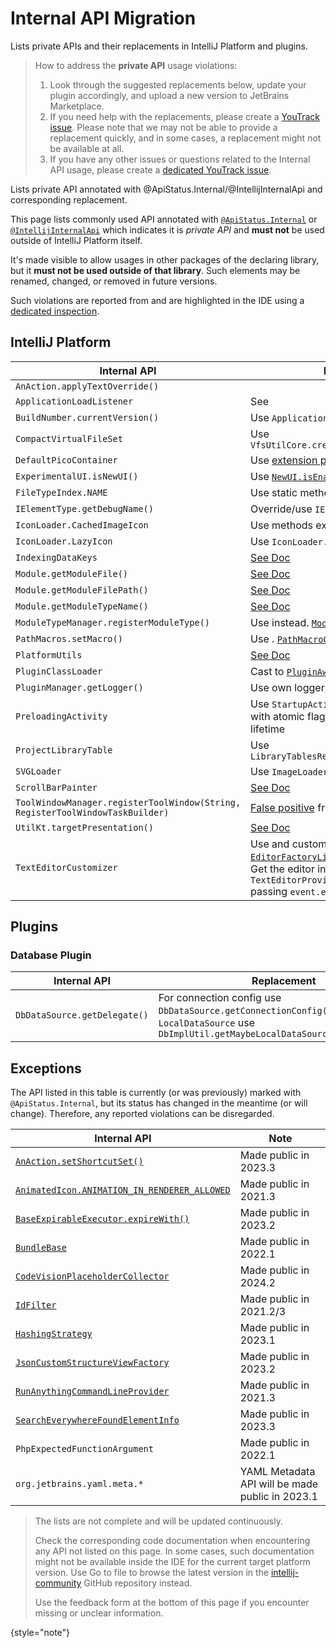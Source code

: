 <!-- Copyright 2000-2025 JetBrains s.r.o. and other contributors. Use of this source code is governed by the Apache 2.0 license that can be found in the LICENSE file. -->

# Internal API Migration

<web-summary>
Lists private APIs and their replacements in IntelliJ Platform and plugins.
</web-summary>

<snippet id="tldr">

> How to address the **private API** usage violations:
> 1. Look through the suggested replacements below, update your plugin accordingly, and upload a new version to JetBrains Marketplace.
> 2. If you need help with the replacements, please create a [YouTrack issue](https://youtrack.jetbrains.com/newIssue?project=MP&c=visible+to+jetbrains-team&c=add+Board+MP+Board+%28by+User+Story%29+No+sprint+mp&c=add+Board+MP+Board+%28by+tasks%29+No+sprint+mp&c=add+Board+MP+Board+%28by+subsystem%29+No+sprint+mp&c=add+Board+MP+Board+%28by+Assignee%29+No+sprint+mp&c=add+Board+MP+Board+-Subsystem+%26+estimates+No+sprint+mp&c=add+Board+MP+Board+%28by+estimates%29+No+sprint+mp&c=add+Board+MP+Board+%28by+Q+and+state+and+direction&c=add+Board+MP+Board+%28by+directions%29&c=add+Board+MP+Board+%28by+Q+and+state+and+goals%29&c=add+Board+MP+Board+%28by+subsystem%29&c=Subsystem+Plugin+Verifier&c=Assignee+robert.novotny).
>   Please note that we may not be able to provide a replacement quickly, and in some cases, a replacement might not be available at all.
> 3. If you have any other issues or questions related to the Internal API usage, please create a [dedicated YouTrack issue](https://youtrack.jetbrains.com/newIssue?project=MP&c=visible%20to%20jetbrains-team&c=add%20Board%20MP%20Board%20%28by%20User%20Story%29%20No%20sprint%20mp&c=add%20Board%20MP%20Board%20%28by%20tasks%29%20No%20sprint%20mp&c=add%20Board%20MP%20Board%20%28by%20subsystem%29%20No%20sprint%20mp&c=add%20Board%20MP%20Board%20%28by%20Assignee%29%20No%20sprint%20mp&c=add%20Board%20MP%20Board%20-Subsystem%20%26%20estimates%20No%20sprint%20mp&c=add%20Board%20MP%20Board%20%28by%20estimates%29%20No%20sprint%20mp&c=add%20Board%20MP%20Board%20%28by%20Q%20and%20state%20and%20direction&c=add%20Board%20MP%20Board%20%28by%20directions%29&c=add%20Board%20MP%20Board%20%28by%20Q%20and%20state%20and%20goals%29&c=add%20Board%20MP%20Board%20%28by%20subsystem%29&c=Subsystem%20Plugin%20Verifier&c=Assignee%20robert.novotny).
>

</snippet>


<link-summary>Lists private API annotated with @ApiStatus.Internal/@IntellijInternalApi and corresponding replacement.</link-summary>

This page lists commonly used API annotated with [`@ApiStatus.Internal`](%gh-java-annotations%/common/src/main/java/org/jetbrains/annotations/ApiStatus.java)
or [`@IntellijInternalApi`](%gh-ic%/platform/util/src/com/intellij/openapi/util/IntellijInternalApi.kt)
which indicates it is _private API_ and **must not** be used outside of IntelliJ Platform itself.

It's made visible to allow usages in other packages of the declaring library, but it **must not be used outside of that library**. Such elements may be renamed, changed, or removed in future versions.


Such violations are reported from [](verifying_plugin_compatibility.md#plugin-verifier) and are highlighted in the IDE using a [dedicated inspection](verifying_plugin_compatibility.md#ide-support).


## IntelliJ Platform

| Internal API                                                                  | Replacement                                                                                                                                                                                                                                                                                                                                                                                |
|-------------------------------------------------------------------------------|--------------------------------------------------------------------------------------------------------------------------------------------------------------------------------------------------------------------------------------------------------------------------------------------------------------------------------------------------------------------------------------------|
| `AnAction.applyTextOverride()`                                                | [](plugin_configuration_file.md#idea-plugin__actions__action__override-text)                                                                                                                                                                                                                                                                                                               |
| `ApplicationLoadListener`                                                     | See [](plugin_components.md#application-startup)                                                                                                                                                                                                                                                                                                                                           |
| `BuildNumber.currentVersion()`                                                | Use `ApplicationInfo.getBuild()`                                                                                                                                                                                                                                                                                                                                                           |
| `CompactVirtualFileSet`                                                       | Use `VfsUtilCore.createCompactVirtualFileSet()`                                                                                                                                                                                                                                                                                                                                            |
| `DefaultPicoContainer`                                                        | Use [extension points](plugin_extensions.md) and [services](plugin_services.md)                                                                                                                                                                                                                                                                                                            |
| `ExperimentalUI.isNewUI()`                                                    | Use [`NewUI.isEnabled()`](%gh-ic%/platform/platform-api/src/com/intellij/ui/NewUI.java)                                                                                                                                                                                                                                                                                                    |
| `FileTypeIndex.NAME`                                                          | Use static methods in `FileTypeIndex` directly                                                                                                                                                                                                                                                                                                                                             |
| `IElementType.getDebugName()`                                                 | Override/use `IElementType.toString()`                                                                                                                                                                                                                                                                                                                                                     |
| `IconLoader.CachedImageIcon`                                                  | Use methods exposed in `IconLoader`                                                                                                                                                                                                                                                                                                                                                        |
| `IconLoader.LazyIcon`                                                         | Use `IconLoader.createLazy()`                                                                                                                                                                                                                                                                                                                                                              |
| `IndexingDataKeys`                                                            | [See Doc](%gh-ic%/platform/core-impl/src/com/intellij/util/indexing/IndexingDataKeys.java)                                                                                                                                                                                                                                                                                                 |
| `Module.getModuleFile()`                                                      | [See Doc](%gh-ic%/platform/core-api/src/com/intellij/openapi/module/Module.java)                                                                                                                                                                                                                                                                                                           |
| `Module.getModuleFilePath()`                                                  | [See Doc](%gh-ic%/platform/core-api/src/com/intellij/openapi/module/Module.java)                                                                                                                                                                                                                                                                                                           |
| `Module.getModuleTypeName()`                                                  | [See Doc](%gh-ic%/platform/core-api/src/com/intellij/openapi/module/Module.java)                                                                                                                                                                                                                                                                                                           |
| `ModuleTypeManager.registerModuleType()`                                      | Use <include from="snippets.topic" element-id="ep"><var name="ep" value="com.intellij.moduleType"/></include> instead. [`ModuleType`](%gh-ic%/platform/lang-core/src/com/intellij/openapi/module/ModuleType.java)                                                                                                                                                                          |
| `PathMacros.setMacro()`                                                       | Use <include from="snippets.topic" element-id="ep"><var name="ep" value="com.intellij.pathMacroContributor"/></include>. [`PathMacroContributor`](%gh-ic%/platform/core-api/src/com/intellij/openapi/application/PathMacroContributor.java)                                                                                                                                                |
| `PlatformUtils`                                                               | [See Doc](%gh-ic%/platform/core-api/src/com/intellij/util/PlatformUtils.java)                                                                                                                                                                                                                                                                                                              |
| `PluginClassLoader`                                                           | Cast to [`PluginAwareClassLoader`](%gh-ic%/platform/extensions/src/com/intellij/ide/plugins/cl/PluginAwareClassLoader.java)                                                                                                                                                                                                                                                                |
| `PluginManager.getLogger()`                                                   | Use own logger, see [](ide_infrastructure.md#logging)                                                                                                                                                                                                                                                                                                                                      |
| `PreloadingActivity`                                                          | Use `StartupActivity.Background` ([docs](plugin_components.md#project-open)) with atomic flag to run only once during IDE lifetime                                                                                                                                                                                                                                                         |
| `ProjectLibraryTable`                                                         | Use `LibraryTablesRegistrar.getLibraryTable()`                                                                                                                                                                                                                                                                                                                                             |
| `SVGLoader`                                                                   | Use `ImageLoader.loadFromResource()`                                                                                                                                                                                                                                                                                                                                                       |
| `ScrollBarPainter`                                                            | [See Doc](%gh-ic%/platform/platform-api/src/com/intellij/ui/components/ScrollBarPainter.java)                                                                                                                                                                                                                                                                                              |
| `ToolWindowManager.registerToolWindow(String, RegisterToolWindowTaskBuilder)` | [False positive](https://youtrack.jetbrains.com/issue/MP-6705) from [Plugin Verifier](verifying_plugin_compatibility.md)                                                                                                                                                                                                                                                                   |
| `UtilKt.targetPresentation()`                                                 | [See Doc](%gh-ic%/platform/lang-impl/src/com/intellij/codeInsight/navigation/util.kt)                                                                                                                                                                                                                                                                                                      |
| `TextEditorCustomizer`                                                        | Use <include from="snippets.topic" element-id="ep"><var name="ep" value="com.intellij.editorFactoryListener"/></include> and customize editor in [`EditorFactoryListener.editorCreated()`](%gh-ic%/platform/editor-ui-api/src/com/intellij/openapi/editor/event/EditorFactoryListener.java).<br/>Get the editor instance with `TextEditorProvider.getTextEditor()` passing `event.editor`. |

## Plugins

### Database Plugin

| Internal API                 | Replacement                                                                                                                                   |
|------------------------------|-----------------------------------------------------------------------------------------------------------------------------------------------|
| `DbDataSource.getDelegate()` | For connection config use `DbDataSource.getConnectionConfig()`, for `LocalDataSource` use `DbImplUtil.getMaybeLocalDataSource(DasDataSource)` |

## Exceptions

The API listed in this table is currently (or was previously) marked with `@ApiStatus.Internal`, but its status has changed in the meantime (or will change).
Therefore, any reported violations can be disregarded.

| Internal API                                                                                                                                         | Note                                            |
|------------------------------------------------------------------------------------------------------------------------------------------------------|-------------------------------------------------|
| [`AnAction.setShortcutSet()`](%gh-ic%/platform/editor-ui-api/src/com/intellij/openapi/actionSystem/AnAction.java)                                    | Made public in 2023.3                           |
| [`AnimatedIcon.ANIMATION_IN_RENDERER_ALLOWED`](%gh-ic%/platform/ide-core/src/com/intellij/ui/AnimatedIcon.java)                                      | Made public in 2021.3                           |
| [`BaseExpirableExecutor.expireWith()`](%gh-ic%/platform/core-api/src/com/intellij/openapi/application/BaseExpirableExecutor.java)                    | Made public in 2023.2                           |
| [`BundleBase`](%gh-ic%/platform/util/src/com/intellij/BundleBase.kt)                                                                                 | Made public in 2022.1                           |
| [`CodeVisionPlaceholderCollector`](%gh-ic%/platform/lang-impl/src/com/intellij/codeInsight/codeVision/CodeVisionPlaceholderCollector.kt)             | Made public in 2024.2                           |
| [`IdFilter`](%gh-ic%/platform/indexing-api/src/com/intellij/util/indexing/IdFilter.java)                                                             | Made public in 2021.2/3                         |
| [`HashingStrategy`](%gh-ic%/platform/util/base/src/com/intellij/util/containers/HashingStrategy.java)                                                | Made public in 2023.1                           |
| [`JsonCustomStructureViewFactory`](%gh-ic%/json/backend/src/com/intellij/json/structureView/JsonCustomStructureViewFactory.java)                     | Made public in 2023.2                           |
| [`RunAnythingCommandLineProvider`](%gh-ic%/platform/lang-impl/src/com/intellij/ide/actions/runAnything/activity/RunAnythingCommandLineProvider.kt)   | Made public in 2021.3                           |
| [`SearchEverywhereFoundElementInfo`](%gh-ic%/platform/lang-impl/src/com/intellij/ide/actions/searcheverywhere/SearchEverywhereFoundElementInfo.java) | Made public in 2023.3                           |
| `PhpExpectedFunctionArgument`                                                                                                                        | Made public in 2022.1                           |
| `org.jetbrains.yaml.meta.*`                                                                                                                          | YAML Metadata API will be made public in 2023.1 |

<snippet id="notComplete">

> The lists are not complete and will be updated continuously.
>
> Check the corresponding code documentation when encountering any API not listed on this page.
> In some cases, such documentation might not be available inside the IDE for the current target platform version.
> Use <control>Go to file</control> to browse the latest version in the [intellij-community](%gh-ic-master%/) GitHub repository instead.
>
> Use the feedback form at the bottom of this page if you encounter missing or unclear information.
>
{style="note"}

</snippet>
